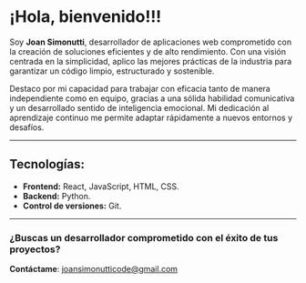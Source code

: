 # ¡Hola, bienvenido!!!

Soy **Joan Simonutti**, desarrollador de aplicaciones web comprometido con la creación de soluciones eficientes y de alto rendimiento. Con una visión centrada en la simplicidad, aplico las mejores prácticas de la industria para garantizar un código limpio, estructurado y sostenible.

Destaco por mi capacidad para trabajar con eficacia tanto de manera independiente como en equipo, gracias a una sólida habilidad comunicativa y un desarrollado sentido de inteligencia emocional. Mi dedicación al aprendizaje continuo me permite adaptar rápidamente a nuevos entornos y desafíos.

---

## Tecnologías:

- **Frontend:** React, JavaScript, HTML, CSS.
- **Backend:** Python.
- **Control de versiones:** Git.

---

### ¿Buscas un desarrollador comprometido con el éxito de tus proyectos? 
**Contáctame**: [joansimonutticode@gmail.com](mailto:joansimonutticode@gmail.com)

